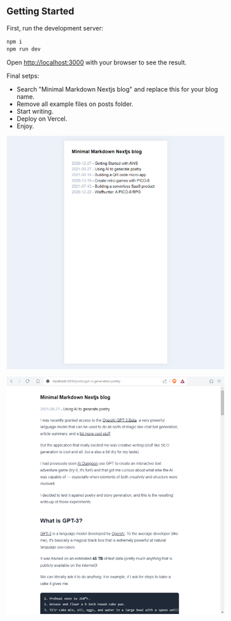 ## Getting Started

First, run the development server:

```bash
npm i
npm run dev
```

Open [http://localhost:3000](http://localhost:3000) with your browser to see the result.

Final setps:

- Search "Minimal Markdown Nextjs blog" and replace this for your blog name.
- Remove all example files on posts folder.
- Start writing.
- Deploy on Vercel.
- Enjoy.

![images/demo1](./public/images/demo1.png)

![images/demo2](./public/images/demo2.png)


